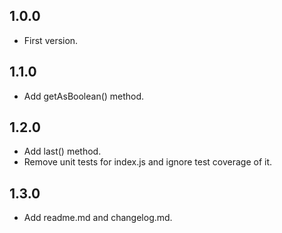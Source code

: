 ## 1.0.0
* First version.

## 1.1.0
* Add getAsBoolean() method.

## 1.2.0
* Add last() method.
* Remove unit tests for index.js and ignore test coverage of it.

## 1.3.0
* Add readme.md and changelog.md.

